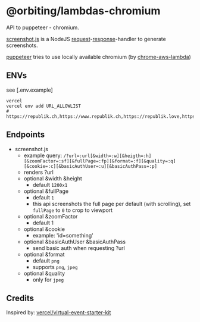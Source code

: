 # @orbiting/lambdas-chromium

API to puppeteer - chromium.

[screenshot.js](screenshots.js) is a NodeJS [request](https://nodejs.org/api/http.html#http_event_request)-[response](https://nodejs.org/api/http.html#http_class_http_serverresponse)-handler to generate screenshots.

[puppeteer]('https://github.com/GoogleChrome/puppeteer') tries to use locally available chromium (by [chrome-aws-lambda](https://github.com/alixaxel/chrome-aws-lambda))

## ENVs

see [.env.example]

```
vercel
vercel env add URL_ALLOWLIST
# https://republik.ch,https://www.republik.ch,https://republik.love,https://www.republik.love,https://github.com
```

## Endpoints

- screenshot.js
  - example query: `/?url=:url[&width=:w][&heigth=:h][&zoomFactor=:sf][&fullPage=:fp][&format=:f][&quality=:q][&cookie=:c][&basicAuthUser=:u][&basicAuthPass=:p]`
  - renders ?url
  - optional &width &height
    - default `1200x1`
  - optional &fullPage
    - default `1`
    - this api screenshots the full page per default (with scrolling), set `fullPage` to `0` to crop to viewport
  - optional &zoomFactor
    - default 1
  - optional &cookie
    - example: 'id=something'
  - optional &basicAuthUser &basicAuthPass
    - send basic auth when requesting ?url
  - optional &format
    - default `png`
    - supports `png`, `jpeg`
  - optional &quality
    - only for `jpeg`

## Credits

Inspired by: [vercel/virtual-event-starter-kit](https://github.com/vercel/virtual-event-starter-kit/blob/main/lib/screenshot.ts)
